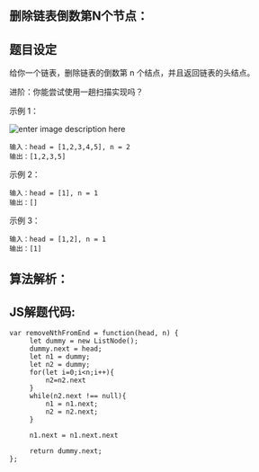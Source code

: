 ## 删除链表倒数第N个节点：

## 题目设定

给你一个链表，删除链表的倒数第 n 个结点，并且返回链表的头结点。

进阶：你能尝试使用一趟扫描实现吗？

示例 1：

![enter image description here](https://assets.leetcode.com/uploads/2020/10/03/remove_ex1.jpg)

```
输入：head = [1,2,3,4,5], n = 2
输出：[1,2,3,5]
```

示例 2：

```
输入：head = [1], n = 1
输出：[]
```

示例 3：

```
输入：head = [1,2], n = 1
输出：[1]
```

## 算法解析：


## JS解题代码:

```
var removeNthFromEnd = function(head, n) {
     let dummy = new ListNode();
     dummy.next = head;
     let n1 = dummy;
     let n2 = dummy;
     for(let i=0;i<n;i++){
         n2=n2.next
     }
     while(n2.next !== null){
         n1 = n1.next;
         n2 = n2.next;
     }

     n1.next = n1.next.next

     return dummy.next;
};
```
